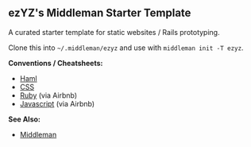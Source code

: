 ## ezYZ's Middleman Starter Template

A curated starter template for static websites / Rails prototyping.

Clone this into `~/.middleman/ezyz` and use with `middleman init -T ezyz`.

**Conventions / Cheatsheets:**

* [Haml](https://github.com/ezYZ/middleman-template-ezyz/tree/master/source)
* [CSS](https://github.com/ezYZ/middleman-template-ezyz/tree/master/source/assets/stylesheets)
* [Ruby](https://github.com/airbnb/ruby) (via Airbnb)
* [Javascript](https://github.com/airbnb/javascript) (via Airbnb)

**See Also:**

* [Middleman](http://middlemanapp.com/)

